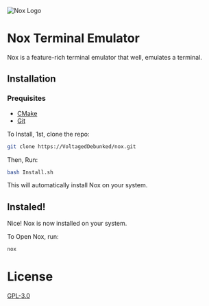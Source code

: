 ![Nox Logo](https://i.ibb.co/nb2FN7g/image-1.png)
# Nox Terminal Emulator

Nox is a feature-rich terminal emulator that well, emulates a terminal.

## Installation

### Prequisites
- [CMake](https://cmake.org)
- [Git](https://git-scm.com)

To Install, 1st, clone the repo:

```bash
git clone https://VoltagedDebunked/nox.git
```

Then, Run:
```bash
bash Install.sh
```

This will automatically install Nox on your system.

## Instaled!

Nice! Nox is now installed on your system.

To Open Nox, run:
```bash
nox
```

# License
[GPL-3.0](LICENSE)
